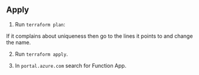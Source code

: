 ## Apply

1. Run `terraform plan`:

If it complains about uniqueness then go to the lines it points to and change the name. 

2. Run `terraform apply`. 

3. In `portal.azure.com` search for Function App. 





<!-- todo instead of Javascript make it run a Python file -->